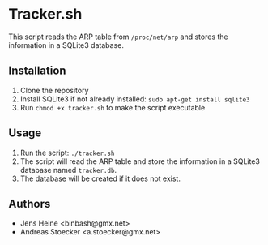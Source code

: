 <!DOCTYPE html>
<html>
<head>
  <meta charset="utf-8">
  <title>tracker.sh README</title>
</head>
<body>
  <h1>Tracker.sh</h1>

  <p>This script reads the ARP table from <code>/proc/net/arp</code> and stores the information in a SQLite3 database.</p>

  <h2>Installation</h2>

  <ol>
    <li>Clone the repository</li>
    <li>Install SQLite3 if not already installed: <code>sudo apt-get install sqlite3</code></li>
    <li>Run <code>chmod +x tracker.sh</code> to make the script executable</li>
  </ol>

  <h2>Usage</h2>

  <ol>
    <li>Run the script: <code>./tracker.sh</code></li>
    <li>The script will read the ARP table and store the information in a SQLite3 database named <code>tracker.db</code>.</li>
    <li>The database will be created if it does not exist.</li>
  </ol>

  <h2>Authors</h2>

  <ul>
    <li>Jens Heine &lt;binbash@gmx.net&gt;</li>
    <li>Andreas Stoecker &lt;a.stoecker@gmx.net&gt;</li>
  </ul>
</body>
</html>
